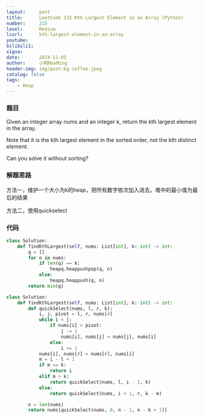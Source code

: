 ```yaml
---
layout:     post
title:      LeetCode 215 Kth Largest Element in an Array (Python)
number:     215
level:      Medium
lcurl:      kth-largest-element-in-an-array
youtube:    
bilibili1:  
xigua:      
date:       2024-11-03
author:     小明MaxMing
header-img: img/post-bg-coffee.jpeg
catalog: false
tags:
    - Heap
---
```


### 题目

Given an integer array nums and an integer k, return the kth largest element in the array.

Note that it is the kth largest element in the sorted order, not the kth distinct element.

Can you solve it without sorting?

### 解题思路

方法一，维护一个大小为k的heap，把所有数字依次加入进去，堆中的最小值为最后的结果

方法二，使用quickselect

### 代码
```python
class Solution:
    def findKthLargest(self, nums: List[int], k: int) -> int:
        q = []
        for n in nums:
            if len(q) == k:
                heapq.heappushpop(q, n)
            else:
                heapq.heappush(q, n)
        return min(q)
```
```python
class Solution:
    def findKthLargest(self, nums: List[int], k: int) -> int:
        def quickSelect(nums, l, r, k):
            i, j, pivot = l, r, nums[r]
            while i < j:
                if nums[i] > pivot:
                    j -= 1
                    nums[i], nums[j] = nums[j], nums[i]
                else:
                    i += 1
            nums[i], nums[r] = nums[r], nums[i]
            m = i - l + 1
            if m == k:
                return i
            elif m > k:
                return quickSelect(nums, l, i - 1, k)
            else:
                return quickSelect(nums, i + 1, r, k - m)

        n = len(nums)
        return nums[quickSelect(nums, 0, n - 1, n - k + 1)]
```
